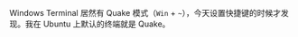 Windows Terminal 居然有 Quake 模式（<code>Win</code> + <code>~</code>），今天设置快捷键的时候才发现。我在 Ubuntu 上默认的终端就是 Quake。